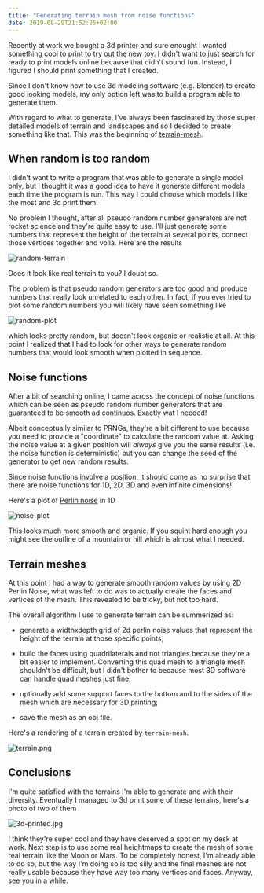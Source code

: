 ```yaml
---
title: "Generating terrain mesh from noise functions"
date: 2019-08-29T21:52:25+02:00
---
```


Recently at work we bought a 3d printer and sure enought I wanted something
cool to print to try out the new toy. I didn't want to just search for ready to
print models online because that didn't sound fun. Instead, I figured I should
print something that I created.

Since I don't know how to use 3d modeling software (e.g. Blender) to create
good looking models, my only option left was to build a program able to
generate them.

With regard to what to generate, I've always been fascinated by those super
detailed models of terrain and landscapes and so I decided to create something
like that. This was the beginning of [terrain-mesh][terrain-mesh].

## When random is too random

I didn't want to write a program that was able to generate a single model only,
but I thought it was a good idea to have it generate different models each time
the program is run. This way I could choose which models I like the most and 3d
print them.

No problem I thought, after all pseudo random number generators are not rocket
science and they're quite easy to use. I'll just generate some numbers that
represent the height of the terrain at several points, connect those vertices
together and voilà. Here are the results

![random-terrain](/post/terrain-mesh/random-terrain.png)

Does it look like real terrain to you? I doubt so.

The problem is that pseudo random generators are too good and produce numbers
that really look unrelated to each other. In fact, if you ever tried to plot
some random numbers you will likely have seen something like

![random-plot](/post/terrain-mesh/random-plot.svg)

which looks pretty random, but doesn't look organic or realistic at all. At
this point I realized that I had to look for other ways to generate random
numbers that would look smooth when plotted in sequence.

## Noise functions

After a bit of searching online, I came across the concept of noise functions
which can be seen as pseudo random number generators that are guaranteed to be
smooth ad continuos. Exactly wat I needed!

Albeit conceptually similar to PRNGs, they're a bit different to use because
you need to provide a "coordinate" to calculate the random value at. Asking the
noise value at a given position will _always_ give you the same results (i.e.
the noise function is deterministic) but you can change the seed of the
generator to get new random results.

Since noise functions involve a position, it should come as no surprise that
there are noise functions for 1D, 2D, 3D and even infinite dimensions!

Here's a plot of [Perlin noise][perlin-noise] in 1D

![noise-plot](/post/terrain-mesh/noise-plot.svg)

This looks much more smooth and organic. If you squint hard enough you might
see the outline of a mountain or hill which is almost what I needed.

## Terrain meshes

At this point I had a way to generate smooth random values by using 2D Perlin
Noise, what was left to do was to actually create the faces and vertices of the
mesh. This revealed to be tricky, but not too hard.

The overall algorithm I use to generate terrain can be summerized as:

- generate a widthxdepth grid of 2d perlin noise values that represent the
  height of the terrain at those specific points;

- build the faces using quadrilaterals and not triangles because they're a bit
  easier to implement. Converting this quad mesh to a triangle mesh shouldn't
  be difficult, but I didn't bother to because most 3D software can handle quad
  meshes just fine;

- optionally add some support faces to the bottom and to the sides of the mesh
  which are necessary for 3D printing;

- save the mesh as an obj file.

Here's a rendering of a terrain created by `terrain-mesh`.

![terrain.png](/post/terrain-mesh/terrain.png)

## Conclusions

I'm quite satisfied with the terrains I'm able to generate and with their
diversity. Eventually I managed to 3d print some of these terrains, here's a
photo of two of them

![3d-printed.jpg](/post/terrain-mesh/3d-printed-small.jpg)

I think they're super cool and they have deserved a spot on my desk at work.
Next step is to use some real heightmaps to create the mesh of some real
terrain like the Moon or Mars. To be completely honest, I'm already able to do
so, but the way I'm doing so is too silly and the final meshes are not really
usable because they have way too many vertices and faces. Anyway, see you in a
while.

[terrain-mesh]: https://github.com/danieledapo/terrain-mesh
[perlin-noise]: https://en.wikipedia.org/wiki/Perlin_noise
